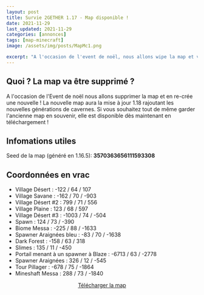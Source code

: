 ```yaml
---
layout: post
title: Survie 2GETHER 1.17 - Map disponible !
date: 2021-11-29
last_updated: 2021-11-29
categories: [annonces]
tags: [map-minecraft]
image: /assets/img/posts/MapMc1.png

excerpt: "A l'occasion de l'event de noël, nous allons wipe la map et voici donc celle ci en souvenir !"
---
```

## Quoi ? La map va être supprimé ?
A l'occasion de l'Event de noël nous allons supprimer la map et en re-crée une nouvelle !
La nouvelle map aura la mise à jour 1.18 rajoutant les nouvelles générations de cavernes.
Si vous souhaitez tout de même garder l'ancienne map en souvenir, elle est disponible dès maintenant en téléchargement !

## Infomations utiles
Seed de la map (généré en 1.16.5):
**3570363656111593308**

## Coordonnées en vrac
- Village Désert : -122 / 64 / 107
- Village Savane : -162 / 70 / -903
- Village Désert #2 : 799 / 71 / 556
- Village Plaine : 123 / 68 / 597
- Village Désert #3 : -1003 / 74 / -504
- Spawn : 124 / 73 / -390
- Biome Messa : -225 / 88 / -1633
- Spawner Araignées bleu : -83 / 70 / -1638
- Dark Forest : -158 / 63 / 318
- Slimes : 135 / 11 / -450
- Portail menant à un spawner à Blaze : -6713 / 63 / -2778
- Spawner Araignées : 326 / 12 / -545
- Tour Pillager : -678 / 75 / -1864
- Mineshaft Messa : 288 / 73 / -1840

<p align="center">
 <a href="https://drive.google.com/file/d/1JPyEVtE0mi_GSo3iB1Y3BwPezeoJJ9G5/view?usp=sharing" class="btn btn-dark"><i class="fas fa-map-marked-alt"></i>
                    Télécharger la map
 </a>
</p>




